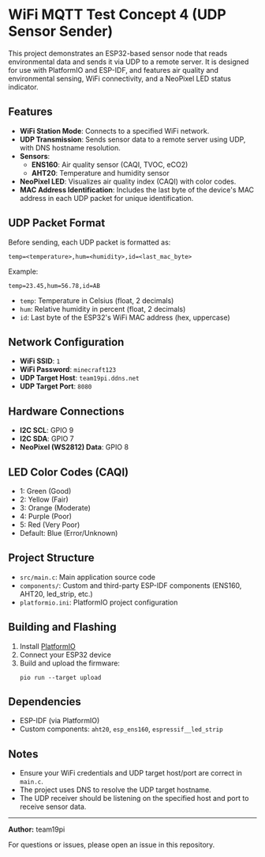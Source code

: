 # WiFi MQTT Test Concept 4 (UDP Sensor Sender)

This project demonstrates an ESP32-based sensor node that reads environmental data and sends it via UDP to a remote server. It is designed for use with PlatformIO and ESP-IDF, and features air quality and environmental sensing, WiFi connectivity, and a NeoPixel LED status indicator.

## Features

- **WiFi Station Mode**: Connects to a specified WiFi network.
- **UDP Transmission**: Sends sensor data to a remote server using UDP, with DNS hostname resolution.
- **Sensors**:
  - **ENS160**: Air quality sensor (CAQI, TVOC, eCO2)
  - **AHT20**: Temperature and humidity sensor
- **NeoPixel LED**: Visualizes air quality index (CAQI) with color codes.
- **MAC Address Identification**: Includes the last byte of the device's MAC address in each UDP packet for unique identification.

## UDP Packet Format

Before sending, each UDP packet is formatted as:

```
temp=<temperature>,hum=<humidity>,id=<last_mac_byte>
```

Example:
```
temp=23.45,hum=56.78,id=AB
```

- `temp`: Temperature in Celsius (float, 2 decimals)
- `hum`: Relative humidity in percent (float, 2 decimals)
- `id`: Last byte of the ESP32's WiFi MAC address (hex, uppercase)

## Network Configuration

- **WiFi SSID**: `1`
- **WiFi Password**: `minecraft123`
- **UDP Target Host**: `team19pi.ddns.net`
- **UDP Target Port**: `8080`

## Hardware Connections

- **I2C SCL**: GPIO 9
- **I2C SDA**: GPIO 7
- **NeoPixel (WS2812) Data**: GPIO 8

## LED Color Codes (CAQI)

- 1: Green (Good)
- 2: Yellow (Fair)
- 3: Orange (Moderate)
- 4: Purple (Poor)
- 5: Red (Very Poor)
- Default: Blue (Error/Unknown)

## Project Structure

- `src/main.c`: Main application source code
- `components/`: Custom and third-party ESP-IDF components (ENS160, AHT20, led_strip, etc.)
- `platformio.ini`: PlatformIO project configuration

## Building and Flashing

1. Install [PlatformIO](https://platformio.org/)
2. Connect your ESP32 device
3. Build and upload the firmware:
   ```
   pio run --target upload
   ```

## Dependencies

- ESP-IDF (via PlatformIO)
- Custom components: `aht20`, `esp_ens160`, `espressif__led_strip`

## Notes

- Ensure your WiFi credentials and UDP target host/port are correct in `main.c`.
- The project uses DNS to resolve the UDP target hostname.
- The UDP receiver should be listening on the specified host and port to receive sensor data.

---

**Author:** team19pi

For questions or issues, please open an issue in this repository.